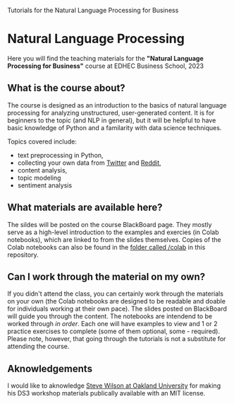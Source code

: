 Tutorials for the Natural Language Processing for Business

# Natural Language Processing
Here you will find the teaching materials for the **"Natural Language Processing for Business"** course at EDHEC Business School, 2023

## What is the course about?
The course is designed as an introduction to the basics of natural language processing for analyzing unstructured, user-generated content. It is for beginners to the topic (and NLP in general), but it will be helpful to have basic knowledge of Python and a familarity with data science techniques. 

Topics covered include:
- text preprocessing in Python,
- collecting your own data from [Twitter](https://twitter.com/) and [Reddit](https://www.reddit.com/),
- content analysis,
- topic modeling
- sentiment analysis

## What materials are available here?
The sildes will be posted on the course BlackBoard page. They mostly serve as a high-level introduction to the examples and exercies (in Colab notebooks), which are linked to from the slides themselves. Copies of the Colab notebooks can also be found in the [folder called /colab](https://github.com/gordeli/NLP_EDHEC/tree/master/colab) in this repository.

## Can I work through the material on my own?
If you didn't attend the class, you can certainly work through the materials on your own (the Colab notebooks are designed to be readable and doable for individuals working at their own pace). The slides posted on BlackBoard will guide you through the content. The notebooks are intendend to be worked through *in order*. Each one will have examples to view and 1 or 2 practice exercises to complete (some of them optional, some - required). Please note, however, that going through the tutorials is not a substitute for attending the course.

## Aknowledgements
I would like to aknowledge [Steve Wilson at Oakland University](https://steverw.com) for making his DS3 workshop materials publically available with an MIT license.
